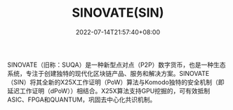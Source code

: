 ﻿---
weight: 
title: "SINOVATE(SIN)"
description: "SINOVATE（旧称：SUQA）是一种新型点对点（P2P）数字货币，也是一种生态系统，专注于创建独特的现代化区块链产品、服务和解决方案"
date: 2022-07-14T21:57:40+08:00
lastmod: 2022-07-14T16:45:40+08:00
draft: false
authors: ["浮尘"]
featuredImage: "sinovatesin.png"
link: "https://sinovate.io/"
tags: ["数字代币","SINOVATE(SIN)"]
categories: ["navigation"]
navigation: ["数字代币"]
lightgallery: true
toc: true
pinned: false
recommend: false
recommend1: false
---
SINOVATE（旧称：SUQA）是一种新型点对点（P2P）数字货币，也是一种生态系统，专注于创建独特的现代化区块链产品、服务和解决方案。SINOVATE（SIN）将其全新的X25X工作证明（PoW）算法与Komodo独特的安全机制（即延迟工作证明（dPoW））相结合。X25X算法支持GPU挖掘的，可有效抵制ASIC、FPGA和QUANTUM，巩固去中心化共识机制。
